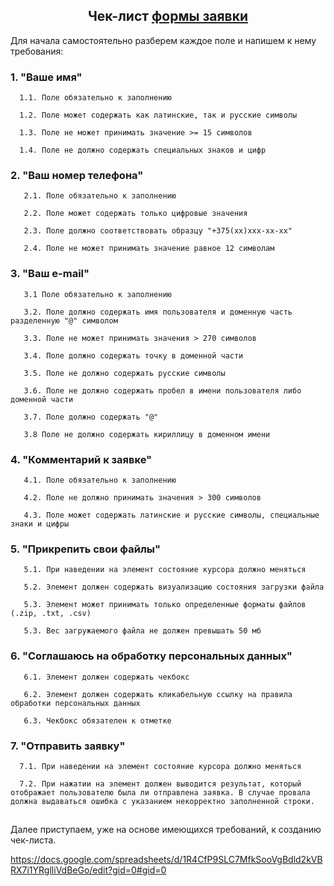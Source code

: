 <div align="center">
  
## Чек-лист [формы заявки](https://monosnap.com/file/iT0D6FxXQQX0yWcqv6gx6vQ8Uwefg0)

</div>

Для начала самостоятельно разберем каждое поле и напишем к нему требования:

### 1. "Ваше имя"

```no-highlight
  1.1. Поле обязательно к заполнению
   
  1.2. Поле может содержать как латинские, так и русские символы

  1.3. Поле не может принимать значение >= 15 символов

  1.4. Поле не должно содержать специальных знаков и цифр
```
### 2. "Ваш номер телефона"
```no-highlight
   2.1. Поле обязательно к заполнению

   2.2. Поле может содержать только цифровые значения

   2.3. Поле должно соответствовать образцу "+375(xx)xxx-xx-xx"

   2.4. Поле не может принимать значение равное 12 символам
```
### 3. "Ваш e-mail"
```no-highlight
   3.1 Поле обязательно к заполнению
   
   3.2. Поле должно содержать имя пользователя и доменную часть разделенную "@" символом
   
   3.3. Поле не может принимать значения > 270 символов

   3.4. Поле должно содержать точку в доменной части

   3.5. Поле не должно содержать русские символы

   3.6. Поле не должно содержать пробел в имени пользователя либо доменной части

   3.7. Поле должно содержать "@"

   3.8 Поле не должно содержать кириллицу в доменном имени
```
### 4. "Комментарий к заявке"
```no-highlight
   4.1. Поле обязательно к заполнению

   4.2. Поле не должно принимать значения > 300 символов

   4.3. Поле может содержать латинские и русские символы, специальные знаки и цифры
```
### 5. "Прикрепить свои файлы"
```no-highlight
   5.1. При наведении на элемент состояние курсора должно меняться

   5.2. Элемент должен содержать визуализацию состояния загрузки файла

   5.3. Элемент может принимать только определенные форматы файлов (.zip, .txt, .csv)

   5.3. Вес загружаемого файла не должен превышать 50 мб
```
### 6. "Соглашаюсь на обработку персональных данных"
```no-highlight
   6.1. Элемент должен содержать чекбокс

   6.2. Элемент должен содержать кликабельную ссылку на правила обработки персональных данных

   6.3. Чекбокс обязателен к отметке
```
### 7. "Отправить заявку"
```no-highlight
  7.1. При наведении на элемент состояние курсора должно меняться

  7.2. При нажатии на элемент должен выводится результат, который отображает пользователю была ли отправлена заявка. В случае провала должна выдаваться ошибка с указанием некорректно заполненной строки.
```
##

Далее приступаем, уже на основе имеющихся требований, к созданию чек-листа.

https://docs.google.com/spreadsheets/d/1R4CfP9SLC7MfkSooVgBdld2kVBRX7i1YRglliVdBeGo/edit?gid=0#gid=0
